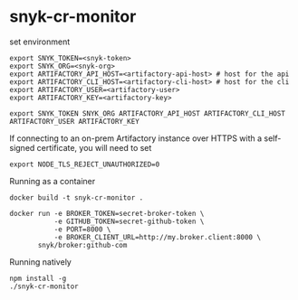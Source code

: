 # snyk-cr-monitor


set environment
```
export SNYK_TOKEN=<snyk-token>
export SNYK_ORG=<snyk-org>
export ARTIFACTORY_API_HOST=<artifactory-api-host> # host for the api
export ARTIFACTORY_CLI_HOST=<artifactory-cli-host> # host for the cli
export ARTIFACTORY_USER=<artifactory-user>
export ARTIFACTORY_KEY=<artifactory-key>

export SNYK_TOKEN SNYK_ORG ARTIFACTORY_API_HOST ARTIFACTORY_CLI_HOST ARTIFACTORY_USER ARTIFACTORY_KEY
```

If connecting to an on-prem Artifactory instance over HTTPS with a self-signed certificate, you will need to set
```
export NODE_TLS_REJECT_UNAUTHORIZED=0
```
Running as a container
```
docker build -t snyk-cr-monitor .
```
```
docker run -e BROKER_TOKEN=secret-broker-token \
           -e GITHUB_TOKEN=secret-github-token \
           -e PORT=8000 \
           -e BROKER_CLIENT_URL=http://my.broker.client:8000 \
       snyk/broker:github-com
```
Running natively
```
npm install -g 
./snyk-cr-monitor
```
